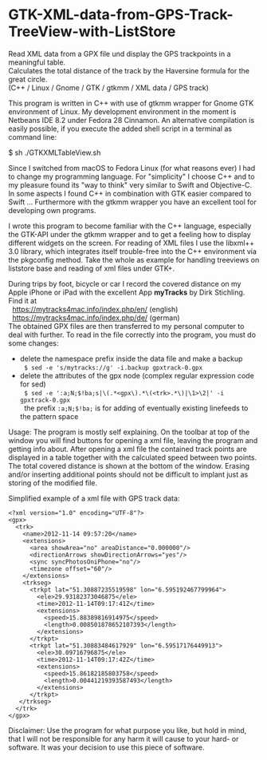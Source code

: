# GTK-XML-data-from-GPS-Track-TreeView-with-ListStore

Read XML data from a GPX file und display the GPS trackpoints in a meaningful table.</br>
Calculates the total distance of the track by the Haversine formula for the great circle.</br>
(C++ / Linux / Gnome / GTK / gtkmm / XML data / GPS track)

This program is written in C++ with use of gtkmm wrapper for Gnome GTK environment of Linux. My development environment in the moment is Netbeans IDE 8.2 under Fedora 28 Cinnamon. An alternative compilation is easily possible, if you execute the added shell script in a terminal as command line:

$ sh ./GTKXMLTableView.sh

Since I switched from macOS to Fedora Linux (for what reasons ever) I had to change my programming language. For "simplicity" I choose C++ and to my pleasure found its "way to think" very similar to Swift and Objective-C. In some aspects I found C++ in combination with GTK easier compared to Swift ... Furthermore with the gtkmm wrapper you have an excellent tool for developing own programs.

I wrote this program to become familiar with the C++ language, especially the GTK-API under the gtkmm wrapper and to get a feeling how to display different widgets on the screen. For reading of XML files I use the libxml++ 3.0 library, which integrates itself trouble-free into the C++ environment via the pkgconfig method. Take the whole as example for handling treeviews on liststore base and reading of xml files under GTK+.

During trips by foot, bicycle or car I record the covered distance on my Apple iPhone or iPad with the excellent App <b>myTracks</b> by Dirk Stichling. Find it at <br/>
&nbsp; <https://mytracks4mac.info/index.php/en/> (english)</br>
&nbsp; <https://mytracks4mac.info/index.php/de/> (german)</br>
The obtained GPX files are then transferred to my personal computer to deal with further. To read in the file correctly into the program, you must do some changes:
 - delete the namespace prefix inside the data file and make a backup</br>
&nbsp; `$ sed -e 's/mytracks://g' -i.backup gpxtrack-0.gpx`
 - delete the attributes of the gpx node (complex regular expression code for sed)</br>
&nbsp; `$ sed -e ':a;N;$!ba;s|\(.*<gpx\).*\(<trk>.*\)|\1>\2|' -i gpxtrack-0.gpx`</br>
&nbsp; the prefix `:a;N;$!ba;` is for adding of eventually existing linefeeds to the pattern space
 
Usage: The program is mostly self explaining. On the toolbar at top of the window you will find buttons for opening a xml file, leaving the program and getting info about. After opening a xml file the contained track points are displayed in a table together with the calculated speed between two points. The total covered distance is shown at the bottom of the window. Erasing and/or inserting additional points should not be difficult to implant just as storing of the modified file.

Simplified example of a xml file with GPS track data:<br/>
```
<?xml version="1.0" encoding="UTF-8"?>
<gpx>
  <trk>
    <name>2012-11-14 09:57:20</name>
    <extensions>
      <area showArea="no" areaDistance="0.000000"/>
      <directionArrows showDirectionArrows="yes"/>
      <sync syncPhotosOniPhone="no"/>
      <timezone offset="60"/>
    </extensions>
    <trkseg>
      <trkpt lat="51.30887235519598" lon="6.595192467799964">
        <ele>29.93182373046875</ele>
        <time>2012-11-14T09:17:41Z</time>
        <extensions>
          <speed>15.88389816914975</speed>
          <length>0.008501878652107393</length>
        </extensions>
      </trkpt>
      <trkpt lat="51.30883484617929" lon="6.59517176449913">
        <ele>30.09716796875</ele>
        <time>2012-11-14T09:17:42Z</time>
        <extensions>
          <speed>15.86182185803758</speed>
          <length>0.00441219393587493</length>
        </extensions>
      </trkpt>
   </trkseg>
  </trk>
</gpx>
```

Disclaimer: Use the program for what purpose you like, but hold in mind, that I will not be responsible for any harm it will cause to your hard- or software. It was your decision to use this piece of software.

